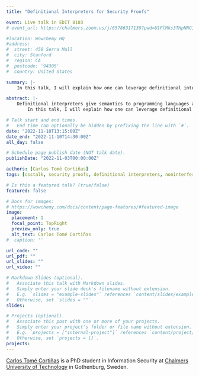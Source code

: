```yaml
---
title: "Definitional Interpreters for Security Proofs"

event: Live talk in EDIT 8103
# event_url: https://chalmers.zoom.us/j/65786317139?pwd=U1FlMks3THpNNG1WaFRJNkJxQXdBQT09

#location: Wowchemy HQ
#address:
#  street: 450 Serra Mall
#  city: Stanford
#  region: CA
#  postcode: '94305'
#  country: United States

summary: |-
    In this talk, I will explain how one can leverage definitional interpreters written in Agda (using coinduction and variations of the Delay monad) for proving (suitable versions) of noninterference for security-aware higher-order functional languages with effects. These proofs are, in some sense, simpler than the usual step-indexed logical-relations based proofs that abound in the literature.

abstract: |-
    Definitional interpreters give semantics to programming languages as an evaluation function written in a suitable metalanguage. These interpreters constitute a compelling alternative to relational semantics (e.g., small-step) because they can be used to execute programs, and they are closer to their actual implementation. When the metalanguage is dependently-typed, like Agda or Coq, one can further reason directly about the execution of programs. 
        In this talk, I will explain how one can leverage definitional interpreters written in Agda (using coinduction and variations of the Delay monad) for proving (suitable versions) of noninterference for security-aware higher-order functional languages with effects. These proofs are, in some sense, simpler than the usual step-indexed logical-relations based proofs that abound in the literature. Disclaimer: This is work in progress.

# Talk start and end times.
#   End time can optionally be hidden by prefixing the line with `#`.
date: "2022-11-10T13:15:00Z"
date_end: "2022-11-10T14:30:00Z"
all_day: false

# Schedule page publish date (NOT talk date).
publishDate: "2022-11-03T00:00:00Z"

authors: [Carlos Tomé Cortiñas]
tags: [csstalk, security proofs, definitional interpreters, noninterference]

# Is this a featured talk? (true/false)
featured: false

# Docs for images:
# https://wowchemy.com/docs/content/page-features/#featured-image
image:
  placement: 1
  focal_point: TopRight
  preview_only: true
  alt_text: Carlos Tomé Cortiñas
#  caption: ''

url_code: ""
url_pdf: ""
url_slides: ""
url_video: ""

# Markdown Slides (optional).
#   Associate this talk with Markdown slides.
#   Simply enter your slide deck's filename without extension.
#   E.g. `slides = "example-slides"` references `content/slides/example-slides.md`.
#   Otherwise, set `slides = ""`.
slides:

# Projects (optional).
#   Associate this post with one or more of your projects.
#   Simply enter your project's folder or file name without extension.
#   E.g. `projects = ["internal-project"]` references `content/project/deep-learning/index.md`.
#   Otherwise, set `projects = []`.
projects:
---
```


[Carlos Tomé Cortiñas](https://www.chalmers.se/en/staff/Pages/carlos-tome.aspx) is a PhD student in Information Security at [Chalmers University of Technology](https://www.chalmers.se/) in Gothenburg, Sweden.
